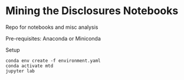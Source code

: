 # Mining the Disclosures Notebooks

Repo for notebooks and misc analysis

Pre-requisites: Anaconda or Miniconda

Setup

    conda env create -f environment.yaml
    conda activate mtd
    jupyter lab
